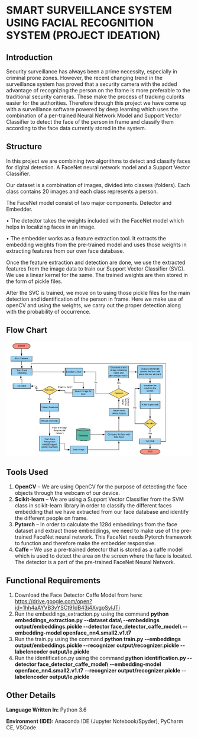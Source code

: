 # SMART SURVEILLANCE SYSTEM USING FACIAL RECOGNITION SYSTEM (PROJECT IDEATION)

## Introduction

Security surveillance has always been a prime necessity, especially in criminal prone zones. However, the recent changing trend in the surveillance system has proved that a security camera with the added advantage of recognizing the person on the frame is more preferable to the traditional security cameras. These make the process of tracking culprits easier for the authorities. Therefore through this project we have come up with a surveillance software powered by deep learning which uses the combination of a per-trained Neural Network Model and Support Vector Classifier to detect the face of the person in frame and classify them according to the face data currently stored in the system. 

## Structure

In this project we are combining two algorithms to detect and classify faces for digital detection. A FaceNet neural network model and a Support Vector Classifier.

Our dataset is a combination of images, divided into classes (folders). Each class contains 20 images and each class represents a person.

The FaceNet model consist of two major components. Detector and Embedder.

   • The detector takes the weights included with the FaceNet model which helps in localizing faces in an image.
    
   • The embedder works as a feature extraction tool. It extracts the embedding weights from the pre-trained model and uses those weights in extracting features from our own face database.

Once the feature extraction and detection are done, we use the extracted features from the image data to train our Support Vector Classifier (SVC). We use a linear kernel for the same. The trained weights are then stored in the form of pickle files.

After the SVC is trained, we move on to using those pickle files for the main detection and identification of the person in frame. Here we make use of openCV and using the weights, we carry out the proper detection along with the probability of occurrence.

## Flow Chart

![Dataflow Diagram](https://github.com/borneelphukan/Face-Recognition-and-Identification/blob/borneelphukan-patch-1/data%20flow%20diagram.jpeg)

## Tools Used

   1. **OpenCV** – We are using OpenCV for the purpose of detecting the face objects through the webcam of our device.
   2. **Scikit-learn** – We are using a Support Vector Classifier from the SVM class in scikit-learn library in order to classify the different faces embedding that we have extracted from our face database and identify the different people on frame.
   3. **Pytorch** – In order to calculate the 128d embeddings from the face dataset and extract those embeddings, we need to make use of the pre-trained FaceNet neural network. This FaceNet needs Pytorch framework to function and therefore make the embedder responsive.
   4. **Caffe** – We use a pre-trained detector that is stored as a caffe model which is used to detect the area on the screen where the face is located. The detector is a part of the pre-trained FaceNet Neural Network.

## Functional Requirements

   1. Download the Face Detector Caffe Model from here: https://drive.google.com/open?id=1hh4aAYVB3vYSCt91dB43j4XvgoSylJTi
   2. Run the embeddings_extraction.py using the command
   **python embeddings_extraction.py --dataset data\ --embeddings output/embeddings.pickle --detector face_detector_caffe_model\ --embedding-model openface_nn4.small2.v1.t7**
   3. Run the train.py using the command
   **python train.py --embeddings output/embeddings.pickle --recognizer output/recognizer.pickle --labelencoder output/le.pickle**
   4. Run the identification.py using the command
   **python identification.py --detector face_detector_caffe_model\ --embedding-model openface_nn4.small2.v1.t7 --recognizer output/recognizer.pickle --labelencoder output/le.pickle**
    
## Other Details

 **Language Written In:** Python 3.6
 
 **Environment (IDE):** Anaconda IDE (Jupyter Notebook/Spyder), PyCharm CE, VSCode

